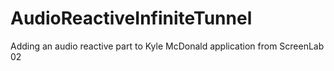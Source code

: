 AudioReactiveInfiniteTunnel
===========================

Adding an audio reactive part to Kyle McDonald application from ScreenLab 02
